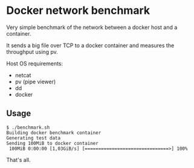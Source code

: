 # Docker network benchmark

Very simple benchmark of the network between a docker host and a container.

It sends a big file over TCP to a docker container and measures the throughput
using pv.

Host OS requirements:

* netcat
* pv (pipe viewer)
* dd
* docker

## Usage

```
$ ./benchmark.sh
Building docker benchmark container
Generating test data
Sending 100MiB to docker container
 100MiB 0:00:00 [1,03GiB/s] [===============================>] 100%
```

That's all.
